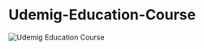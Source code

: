 # Udemig-Education-Course


![Udemig Education Course](https://github.com/user-attachments/assets/3eaf1516-4a1d-413e-b8ce-29d5ecf90793)
